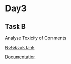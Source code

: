 # Day3

## Task B

Analyze Toxicity of Comments

[Notebook Link](Detox_With_TPU_Day_3_10DaysofMLChallenge.ipynb)

[Documentation](TaskB.md)
